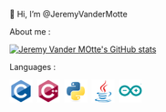 👋 Hi, I’m @JeremyVanderMotte


About me :


[![Jeremy Vander MOtte's GitHub stats](https://github-readme-stats.vercel.app/api?username=JeremyVanderMotte)](https://github.com/JeremyVanderMotte/github-readme-stats)


Languages :
  <div>
    <img src="https://github.com/devicons/devicon/blob/master/icons/c/c-original.svg" title="C" alt="C" width="40" height="40"/>&nbsp;
    <img src="https://github.com/devicons/devicon/blob/master/icons/cplusplus/cplusplus-original.svg" title="C++" alt="C++" width="40" height="40"/>&nbsp;
    <img src="https://github.com/devicons/devicon/blob/master/icons/python/python-original.svg" title="Python" alt="Python" width="40" height="40"/>&nbsp; 
    <img src="https://github.com/devicons/devicon/blob/master/icons/java/java-original.svg" title="Java" alt="Java" width="40" height="40"/>&nbsp; 
    <img src="https://github.com/devicons/devicon/blob/master/icons/arduino/arduino-original.svg" title="Arduino" alt="Arduino" width="40" height="40"/>&nbsp; 
</div>
<!---
JeremyVanderMotte/JeremyVanderMotte is a ✨ special ✨ repository because its `README.md` (this file) appears on your GitHub profile.
You can click the Preview link to take a look at your changes.
--->
